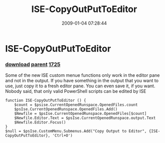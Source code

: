 ﻿---
pid:            780
parent:         779
children:       1725
poster:         Bernd Kriszio
title:          ISE-CopyOutPutToEditor
date:           2009-01-04 07:28:44
description:    Some of the new ISE custom menue functions only work in the editor pane and not in the output. If you have something in the output that you want to use, just copy it to a fresh editor pane. You can even save it, if you want. Nobody said, that only valid PowerShell scripts can be edited by ISE
format:         posh
---

# ISE-CopyOutPutToEditor

### [download](780.ps1) [parent](779.md) [1725](1725.md)

Some of the new ISE custom menue functions only work in the editor pane and not in the output. If you have something in the output that you want to use, just copy it to a fresh editor pane. You can even save it, if you want. Nobody said, that only valid PowerShell scripts can be edited by ISE

```posh
function ISE-CopyOutPutToEditor () {
    $count = $psise.CurrentOpenedRunspace.OpenedFiles.count
    $psIse.CurrentOpenedRunspace.OpenedFiles.Add()
    $Newfile = $psIse.CurrentOpenedRunspace.OpenedFiles[$count]
    $Newfile.Editor.Text = $psIse.CurrentOpenedRunspace.output.Text
    $Newfile.Editor.Focus()
}
$null = $psIse.CustomMenu.Submenus.Add("Copy Output to Editor", {ISE-CopyOutPutToEditor}, 'Ctrl+O')
```

